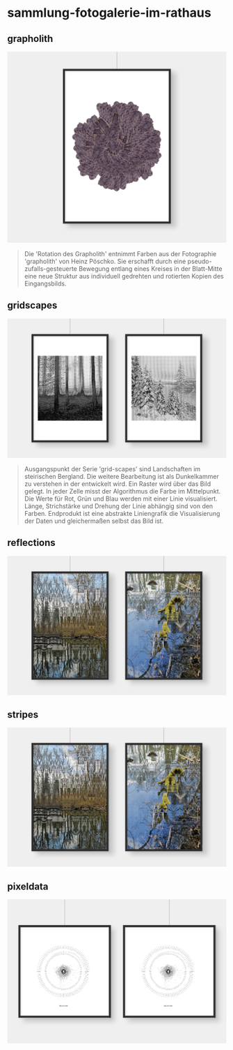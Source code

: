 # sammlung-fotogalerie-im-rathaus

## grapholith

![grapholith](mockups/grapholith.png)

> Die 'Rotation des Grapholith' entnimmt Farben aus der Fotographie 'grapholith' von Heinz Pöschko. Sie erschafft durch eine pseudo-zufalls-gesteuerte Bewegung entlang eines Kreises in der Blatt-Mitte eine neue Struktur aus individuell gedrehten und rotierten Kopien des Eingangsbilds.

## gridscapes

![grid-scapes](mockups/grid-scapes.png)

> Ausgangspunkt der Serie 'grid-scapes' sind Landschaften im steirischen Bergland. Die weitere Bearbeitung ist als Dunkelkammer zu verstehen in der entwickelt wird. Ein Raster wird über das Bild gelegt. In jeder Zelle misst der Algorithmus die Farbe im Mittelpunkt. Die Werte für Rot, Grün und Blau werden mit einer Linie visualisiert. Länge, Strichstärke und Drehung der Linie abhängig sind von den Farben. Endprodukt ist eine abstrakte Liniengrafik die Visualisierung der Daten und gleichermaßen selbst das Bild ist.

## reflections

![reflections](mockups/reflections.png)


## stripes

![reflections](mockups/reflections.png)


## pixeldata

![reflections](mockups/pixeldata.png)
